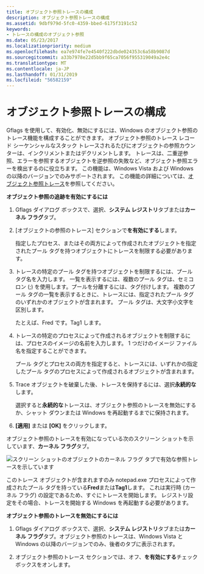 ```yaml
---
title: オブジェクト参照トレースの構成
description: オブジェクト参照トレースの構成
ms.assetid: 9dbf979d-5fc0-4359-bbed-6175f3191c52
keywords:
- トレースの構成のオブジェクト参照
ms.date: 05/23/2017
ms.localizationpriority: medium
ms.openlocfilehash: ea7e974fe7e4540f222dbde024353c6a58b9087d
ms.sourcegitcommit: a33b7978e22d5bb9f65ca7056f955319049a2e4c
ms.translationtype: MT
ms.contentlocale: ja-JP
ms.lasthandoff: 01/31/2019
ms.locfileid: "56582159"
---
```

# <a name="configuring-object-reference-tracing"></a>オブジェクト参照トレースの構成


Gflags を使用して、有効化、無効にするには、Windows のオブジェクト参照のトレース機能を構成することができます。 オブジェクト参照のトレース レコード シーケンシャルなスタック トレースされるたびにオブジェクトの参照カウンターは、インクリメントまたはデクリメントします。 トレースは、二重逆参照、エラーを参照するオブジェクトを逆参照の失敗など、オブジェクト参照エラーを検出するのに役立ちます。 この機能は、Windows Vista および Windows の以降のバージョンでのみサポートされます。 この機能の詳細については、[オブジェクト参照トレース](object-reference-tracing.md)を参照してください。

**オブジェクト参照の追跡を有効にするには**

1.  Gflags ダイアログ ボックスで、選択、**システム レジストリ**タブまたは**カーネル フラグ**タブ。

2.  [オブジェクトの参照のトレース] セクションで**を有効にする**します。

    指定したプロセス、またはその両方によって作成されたオブジェクトを指定されたプール タグを持つオブジェクトにトレースを制限する必要があります。

3.  トレースの特定のプール タグを持つオブジェクトを制限するには、プール タグ名を入力します。 一覧を表示するには、複数のプール タグは、セミコロン (;) を使用します。プールを分離するには、タグ付けします。 複数のプール タグの一覧を表示するときに、トレースには、指定されたプール タグのいずれかのオブジェクトが含まれます。 プール タグは、大文字小文字を区別します。

    たとえば、Fred です。Tag1 します。

4.  トレースの特定のプロセスによって作成されるオブジェクトを制限するには、プロセスのイメージの名前を入力します。 1 つだけのイメージ ファイル名を指定することができます。

    プール タグとプロセスの両方を指定すると、トレースには、いずれかの指定したプール タグのプロセスによって作成されるオブジェクトが含まれます。

5.  Trace オブジェクトを破棄した後、トレースを保持するには、選択**永続的な**します。

    選択すると**永続的な**トレースは、オブジェクト参照のトレースを無効にするか、シャット ダウンまたは Windows を再起動するまでに保持されます。

6.  **[適用]** または **[OK]** をクリックします。

オブジェクト参照のトレースを有効になっている次のスクリーン ショットを示しています、**カーネル フラグ**タブ。

![スクリーン ショットのオブジェクトのカーネル フラグ タブで有効な参照トレースを示しています](images/gflags-obj.png)

このトレース オブジェクトが含まれますのみ notepad.exe プロセスによって作成されたプール タグを持っている**Fred**または**Tag1**します。 これは実行時 (カーネル フラグ) の設定であるため、すぐにトレースを開始します。 レジストリ設定をその場合、トレースを開始する Windows を再起動する必要があります。

**オブジェクト参照のトレースを無効にするには**

1.  Gflags ダイアログ ボックスで、選択、**システム レジストリ**タブまたは**カーネル フラグ**タブ。オブジェクト参照のトレースは、Windows Vista と Windows の以降のバージョンでのみ、後者のタブに表示されます。

2.  オブジェクト参照のトレース セクションでは、オフ、**を有効にする**チェック ボックスをオンします。

 

 





